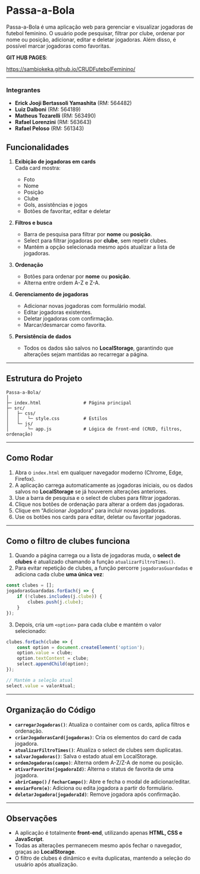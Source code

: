 # Passa-a-Bola

Passa-a-Bola é uma aplicação web para gerenciar e visualizar jogadoras de futebol feminino. O usuário pode pesquisar, filtrar por clube, ordenar por nome ou posição, adicionar, editar e deletar jogadoras. Além disso, é possível marcar jogadoras como favoritas.  

**GIT HUB PAGES**:

https://sambiokeka.github.io/CRUDFutebolFeminino/

---

### Integrantes 

- **Erick Jooji Bertassoli Yamashita** (RM: 564482)  
- **Luiz Dalboni** (RM: 564189)  
- **Matheus Tozarelli** (RM: 563490)  
- **Rafael Lorenzini** (RM: 563643)  
- **Rafael Peloso** (RM: 561343)  


## Funcionalidades

1. **Exibição de jogadoras em cards**  
   Cada card mostra:  
   - Foto  
   - Nome  
   - Posição  
   - Clube  
   - Gols, assistências e jogos  
   - Botões de favoritar, editar e deletar  

2. **Filtros e busca**  
   - Barra de pesquisa para filtrar por **nome** ou **posição**.  
   - Select para filtrar jogadoras por **clube**, sem repetir clubes.  
   - Mantém a opção selecionada mesmo após atualizar a lista de jogadoras.

3. **Ordenação**  
   - Botões para ordenar por **nome** ou **posição**.  
   - Alterna entre ordem A-Z e Z-A.

4. **Gerenciamento de jogadoras**  
   - Adicionar novas jogadoras com formulário modal.  
   - Editar jogadoras existentes.  
   - Deletar jogadoras com confirmação.  
   - Marcar/desmarcar como favorita.

5. **Persistência de dados**  
   - Todos os dados são salvos no **LocalStorage**, garantindo que alterações sejam mantidas ao recarregar a página.

---

## Estrutura do Projeto
```
Passa-a-Bola/
│
├─ index.html                # Página principal
├─ src/
│   ├─ css/
│   │   └─ style.css         # Estilos
│   └─ js/
│       └─ app.js            # Lógica de front-end (CRUD, filtros, ordenação)

```

---

## Como Rodar

1. Abra o `index.html` em qualquer navegador moderno (Chrome, Edge, Firefox).  
2. A aplicação carrega automaticamente as jogadoras iniciais, ou os dados salvos no **LocalStorage** se já houverem alterações anteriores.  
3. Use a barra de pesquisa e o select de clubes para filtrar jogadoras.  
4. Clique nos botões de ordenação para alterar a ordem das jogadoras.  
5. Clique em “Adicionar Jogadora” para incluir novas jogadoras.  
6. Use os botões nos cards para editar, deletar ou favoritar jogadoras.

---

## Como o filtro de clubes funciona

1. Quando a página carrega ou a lista de jogadoras muda, o **select de clubes** é atualizado chamando a função `atualizarFiltroTimes()`.  
2. Para evitar repetição de clubes, a função percorre `jogadorasGuardadas` e adiciona cada clube **uma única vez**:  

```js
const clubes = [];
jogadorasGuardadas.forEach(j => {
    if (!clubes.includes(j.clube)) {
        clubes.push(j.clube);
    }
});
````

3. Depois, cria um `<option>` para cada clube e mantém o valor selecionado:

```js
clubes.forEach(clube => {
    const option = document.createElement('option');
    option.value = clube;
    option.textContent = clube;
    select.appendChild(option);
});

// Mantém a seleção atual
select.value = valorAtual;
```

---

## Organização do Código

* **`carregarJogadoras()`**: Atualiza o container com os cards, aplica filtros e ordenação.
* **`criarJogadorasCard(jogadoras)`**: Cria os elementos do card de cada jogadora.
* **`atualizarFiltroTimes()`**: Atualiza o select de clubes sem duplicatas.
* **`salvarJogadoras()`**: Salva o estado atual em LocalStorage.
* **`ordemJogadoras(campo)`**: Alterna ordem A-Z/Z-A de nome ou posição.
* **`ativarFavorito(jogadoraId)`**: Alterna o status de favorita de uma jogadora.
* **`abrirCampo()` / `fecharCampo()`**: Abre e fecha o modal de adicionar/editar.
* **`enviarForm(e)`**: Adiciona ou edita jogadora a partir do formulário.
* **`deletarJogadora(jogadoraId)`**: Remove jogadora após confirmação.

---

## Observações

* A aplicação é totalmente **front-end**, utilizando apenas **HTML, CSS e JavaScript**.
* Todas as alterações permanecem mesmo após fechar o navegador, graças ao **LocalStorage**.
* O filtro de clubes é dinâmico e evita duplicatas, mantendo a seleção do usuário após atualização.

